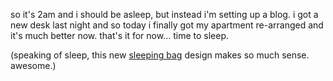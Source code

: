 so it's 2am and i should be asleep, but instead i'm setting up a blog. i got a new desk last night and so today i finally got my apartment re-arranged and it's much better now. that's it for now... time to sleep.

(speaking of sleep, this new [sleeping bag](http://www.musuchouse.com/) design makes so much sense. awesome.)
